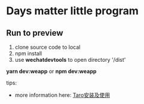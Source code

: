 # Days matter little program

## Run to preview

1. clone source code to local
2. npm install
3. use **wechatdevtools** to open directory '/dist'

**yarn dev:weapp** or **npm dev:weapp**

tips:
- more information here: [Taro安装及使用](https://taro-docs.jd.com/taro/docs/GETTING-STARTED)